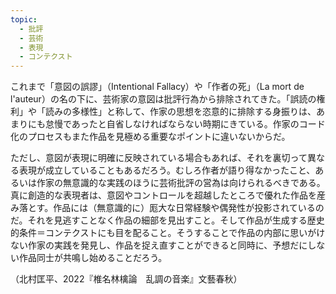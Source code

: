 ```yaml
---
topic:
  - 批評
  - 芸術
  - 表現
  - コンテクスト
---
```

これまで「意図の誤謬」（Intentional Fallacy）や「作者の死」（La mort de l'auteur）の名の下に、芸術家の意図は批評行為から排除されてきた。「誤読の権利」や「読みの多様性」と称して、作家の思想を恣意的に排除する身振りは、あまりにも怠慢であったと自省しなければならない時期にきている。作家のコード化のプロセスもまた作品を見極める重要なポイントに違いないからだ。

ただし、意図が表現に明確に反映されている場合もあれば、それを裏切って異なる表現が成立していることもあるだろう。むしろ作者が語り得なかったこと、あるいは作家の無意識的な実践のほうに芸術批評の営為は向けられるべきである。真に創造的な表現者は、意図やコントロールを超越したところで優れた作品を産み落とす。作品には（無意識的に）厖大な日常経験や偶発性が投影されているのだ。それを見逃すことなく作品の細部を見出すこと。そして作品が生成する歴史的条件＝コンテクストにも目を配ること。そうすることで作品の内部に思いがけない作家の実践を発見し、作品を捉え直すことができると同時に、予想だにしない作品同士が共鳴し始めることだろう。

（北村匡平、2022『椎名林檎論　乱調の音楽』文藝春秋）
